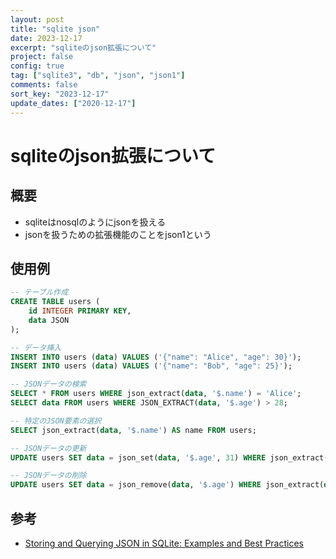 ```yaml
---
layout: post
title: "sqlite json"
date: 2023-12-17
excerpt: "sqliteのjson拡張について"
project: false
config: true
tag: ["sqlite3", "db", "json", "json1"]
comments: false
sort_key: "2023-12-17"
update_dates: ["2020-12-17"]
---
```


# sqliteのjson拡張について

## 概要
 - sqliteはnosqlのようにjsonを扱える
 - jsonを扱うための拡張機能のことをjson1という

## 使用例

```sql
-- テーブル作成
CREATE TABLE users (
    id INTEGER PRIMARY KEY,
    data JSON
);
```

```sql
-- データ挿入
INSERT INTO users (data) VALUES ('{"name": "Alice", "age": 30}');
INSERT INTO users (data) VALUES ('{"name": "Bob", "age": 25}');
```

```sql
-- JSONデータの検索
SELECT * FROM users WHERE json_extract(data, '$.name') = 'Alice';
SELECT data FROM users WHERE JSON_EXTRACT(data, '$.age') > 28;
```

```sql
-- 特定のJSON要素の選択
SELECT json_extract(data, '$.name') AS name FROM users;
```

```sql
-- JSONデータの更新
UPDATE users SET data = json_set(data, '$.age', 31) WHERE json_extract(data, '$.name') = 'Alice';
```

```sql
-- JSONデータの削除
UPDATE users SET data = json_remove(data, '$.age') WHERE json_extract(data, '$.name') = 'Alice';
```

## 参考
 - [Storing and Querying JSON in SQLite: Examples and Best Practices](https://www.beekeeperstudio.io/blog/sqlite-json)
